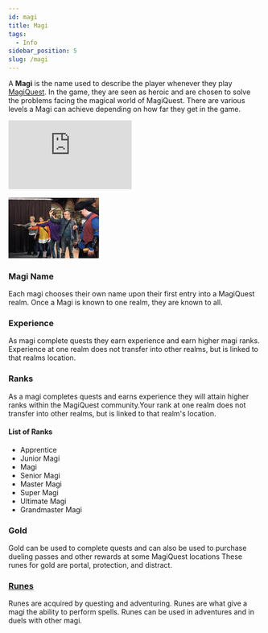 ```yaml
---
id: magi
title: Magi
tags:
  - Info
sidebar_position: 5
slug: /magi
---
```


A **Magi** is the name used to describe the player whenever they play [MagiQuest](docs\Info_About_MagiQuest\index.mdx). In the game, they are seen as heroic and are chosen to solve the problems facing the magical world of MagiQuest. There are various levels a Magi can achieve depending on how far they get in the game.

<iframe width="245" height="137" src="https://www.youtube-nocookie.com/embed/dif3wpTxwe0?si=YFosm8zo3ACcn79u" title="YouTube video player" frameborder="0" allow="accelerometer; autoplay; clipboard-write; encrypted-media; gyroscope; picture-in-picture; web-share" allowfullscreen></iframe>

<img src="\img\Magiquest1.webp" alt="A group of Magi casting their wands" width="180" hight="120" title="A group of Magi casting their wands"></img>

### Magi Name

Each magi chooses their own name upon their first entry into a MagiQuest realm. Once a Magi is known to one realm, they are known to all.

### Experience

As magi complete quests they earn experience and earn higher magi ranks. Experience at one realm does not transfer into other realms, but is linked to that realms location.

### Ranks

As a magi completes quests and earns experience they will attain higher ranks within the MagiQuest community.Your rank at one realm does not transfer into other realms, but is linked to that realm's location.

#### List of Ranks

  - Apprentice
  - Junior Magi
  - Magi
  - Senior Magi
  - Master Magi
  - Super Magi
  - Ultimate Magi
  - Grandmaster Magi

### Gold

Gold can be used to complete quests and can also be used to purchase dueling passes and other rewards at some MagiQuest locations These runes for gold are portal, protection, and distract. 

### [Runes](docs\Home.mdx)

Runes are acquired by questing and adventuring. Runes are what give a magi the ability to perform spells. Runes can be used in adventures and in duels with other magi. 